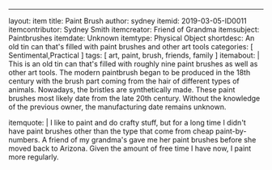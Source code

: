 ---
layout: item
title: Paint Brush
author: sydney
itemid: 2019-03-05-ID0011
itemcontributor: Sydney Smith
itemcreator: Friend of Grandma
itemsubject: Paintbrushes
itemdate: Unknown
itemtype: Physical Object
shortdesc: An old tin can that's filled with paint brushes and other art tools
categories: [ Sentimental,Practical ]
tags: [ art, paint, brush, friends, family ]
itemabout: |
 This is an old tin can that's filled with roughly nine paint brushes as well as other art tools. The modern paintbrush began to be produced in the 18th century with the brush part coming from the hair of different types of animals. Nowadays, the bristles are synthetically made. These paint brushes most likely date from the late 20th century. Without the knowledge of the previous owner, the manufacturing date remains unknown.
   
itemquote: |
 I like to paint and do crafty stuff, but for a long time I didn't have paint brushes other than the type that come from cheap paint-by-numbers. A friend of my grandma's gave me her paint brushes before she moved back to Arizona. Given the amount of free time I have now, I paint more regularly.
